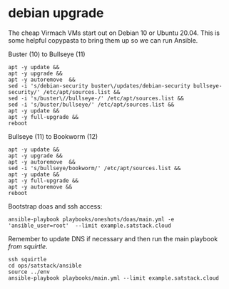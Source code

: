 # debian upgrade

The cheap Virmach VMs start out on Debian 10 or Ubuntu 20.04. This is some helpful copypasta to bring them up so we can run Ansible.

Buster (10) to Bullseye (11)
```shell
apt -y update &&
apt -y upgrade &&
apt -y autoremove  &&
sed -i 's/debian-security buster\/updates/debian-security bullseye-security/' /etc/apt/sources.list &&
sed -i 's/buster\//bullseye-/' /etc/apt/sources.list &&
sed -i 's/buster/bullseye/' /etc/apt/sources.list &&
apt -y update &&
apt -y full-upgrade &&
reboot

```
Bullseye (11) to Bookworm (12)

```shell
apt -y update &&
apt -y upgrade &&
apt -y autoremove  &&
sed -i 's/bullseye/bookworm/' /etc/apt/sources.list &&
apt -y update &&
apt -y full-upgrade &&
apt -y autoremove &&
reboot

```

Bootstrap doas and ssh access:

```shell
ansible-playbook playbooks/oneshots/doas/main.yml -e 'ansible_user=root'  --limit example.satstack.cloud
```

Remember to update DNS if necessary and then run the main playbook *from squirtle*.

```shell
ssh squirtle
cd ops/satstack/ansible
source ../env
ansible-playbook playbooks/main.yml --limit example.satstack.cloud
```
